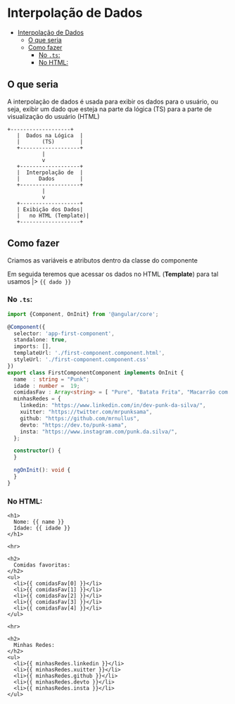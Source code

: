 # Interpolação de Dados

<!-- TOC -->
* [Interpolação de Dados](#interpolação-de-dados)
  * [O que seria](#o-que-seria)
  * [Como fazer](#como-fazer)
    * [No `.ts`:](#no-ts)
    * [No HTML:](#no-html)
<!-- TOC -->

## O que seria
A interpolação de dados é usada para exibir os dados para o usuário, ou seja, exibir um dado que esteja na parte da lógica (TS) para a parte de visualização do usuário (HTML)

```
+-------------------+
   |  Dados na Lógica  |
   |       (TS)        |
   +-------------------+
           |
           v
   +-------------------+
   |  Interpolação de  |
   |      Dados        |
   +-------------------+
           |
           v
   +-------------------+
   | Exibição dos Dados|
   |   no HTML (Template)|
   +-------------------+
 ```


## Como fazer
Criamos as variáveis e atributos dentro da classe do componente

Em seguida teremos que acessar os dados no HTML (**Template**) para tal usamos |> `{{ dado }}`

### No `.ts`:
```typescript
import {Component, OnInit} from '@angular/core';

@Component({
  selector: 'app-first-component',
  standalone: true,
  imports: [],
  templateUrl: './first-component.component.html',
  styleUrl: './first-component.component.css'
})
export class FirstComponentComponent implements OnInit {
  name  : string = "Punk";
  idade : number =  19;
  comidasFav : Array<string> = [ "Pure", "Batata Frita", "Macarrão com almondegas e bastante queijo ralado", "Salada", "Grão de Bico" ]
  minhasRedes = {
    linkedin: "https://www.linkedin.com/in/dev-punk-da-silva/",
    xuitter: "https://twitter.com/mrpunksama",
    github: "https://github.com/mrnullus",
    devto: "https://dev.to/punk-sama",
    insta: "https://www.instagram.com/punk.da.silva/",
  };

  constructor() {
  }

  ngOnInit(): void {
  }
}
```

### No HTML:
```angular2html
<h1>
  Nome: {{ name }}
  Idade: {{ idade }}
</h1>

<hr>

<h2>
  Comidas favoritas:
</h2>
<ul>
  <li>{{ comidasFav[0] }}</li>
  <li>{{ comidasFav[1] }}</li>
  <li>{{ comidasFav[2] }}</li>
  <li>{{ comidasFav[3] }}</li>
  <li>{{ comidasFav[4] }}</li>
</ul>

<hr>

<h2>
  Minhas Redes:
</h2>
<ul>
  <li>{{ minhasRedes.linkedin }}</li>
  <li>{{ minhasRedes.xuitter }}</li>
  <li>{{ minhasRedes.github }}</li>
  <li>{{ minhasRedes.devto }}</li>
  <li>{{ minhasRedes.insta }}</li>
</ul>
```